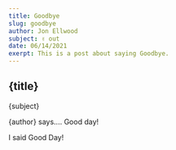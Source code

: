 ```yaml
---
title: Goodbye
slug: goodbye
author: Jon Ellwood
subject: ✌️ out
date: 06/14/2021
exerpt: This is a post about saying Goodbye.
---
```


## {title}

{subject}

{author} says....
Good day!

I said Good Day!

